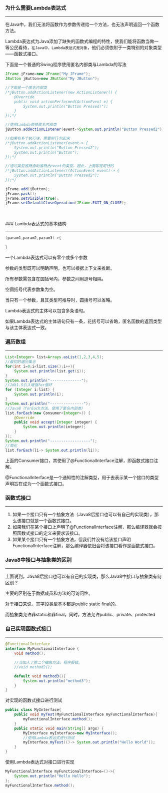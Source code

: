 ### 为什么需要Lambda表达式

---

在Java中，我们无法将函数作为参数传递给一个方法，也无法声明返回一个函数方法。

Lambda表达式为Java添加了缺失的函数式编程的特性，使我们能将函数当做一等公民看待，`在Java中，Lambda表达式是对象`，他们必须依附于一类特别的对象类型——函数式接口。

下面是一个普通的Swing程序使用匿名内部类与Lambda的写法

```java
JFrame jFrame=new JFrame("My JFrame");
JButton jButton=new JButton("My JButton");

//下面是一个匿名内部类
/*jButton.addActionListener(new ActionListener() {
    @Override
    public void actionPerformed(ActionEvent e) {
        System.out.println("Button Pressed!");
    }
});*/

//使用Lambda替换匿名内部类
jButton.addActionListener(event->System.out.println("Button Pressed2"));

//如果有多个执行块，需要用{}包起来
/*jButton.addActionListener(event-> {
    System.out.println("Button Pressed2");
    System.out.println("Button");
});*/

//通过类型推断自动推断出event的类型，因此，上面写是可行的
/*jButton.addActionListener((ActionEvent event)-> {
    System.out.println("Button Pressed2");
});*/

jFrame.add(jButton);
jFrame.pack();
jFrame.setVisible(true);
jFrame.setDefaultCloseOperation(JFrame.EXIT_ON_CLOSE);
```

<br>
<br>
### Lambda表达式的基本结构

---

```java
(param1,param2,param3)->{
    
}
```

一个Lambda表达式可以有零个或多个参数

参数的类型既可以明确声明，也可以根据上下文来推断。

所有参数需包含在圆括号内，参数之间用逗号相隔。

空圆括号代表参数集为空。

当只有一个参数，且其类型可推导时，圆括号可以省略。

Lambda表达式的主体可以包含多条语句。

如果Lambda表达式的主体语句只有一条，花括号可以省略，匿名函数的返回类型与该主体表达式一致。

### 遍历数组

---

```java
List<Integer> list=Arrays.asList(1,2,3,4,5);
//最初的遍历集合
for(int i=0;i<list.size();i++){
    System.out.println(list.get(i));
}
System.out.println("--------------");
//Jdk1.5引入增强for循环
for (Integer i:list) {
    System.out.println(i);
}
System.out.println("---------------");
//Java8（forEach方法，使用了匿名内部类）
list.forEach(new Consumer<Integer>() {
    @Override
    public void accept(Integer integer) {
        System.out.println(integer);
    }
});
System.out.println("------------------");
//简化
list.forEach(li-> System.out.println(li));
```

上面的Consumer接口，其使用了@FunctionalInterface注解，即函数式接口注解。

@FunctionalInterface是一个通知性的注解类型，用于去表示某一个接口的类型声明旨在成为一个函数式接口。



### 函数式接口

---

1. 如果一个接口只有一个抽象方法（Java8后接口也可以有自己的实现类），那么该接口就是一个函数式接口。
2. 如果我们在某个接口上声明了@FunctionalInterface注解，那么编译器就会按照函数式接口的定义来要求该接口。
3. 如果某个接口只有一个抽象方法，但我们并没有给该接口声明FunctionalInterface注解，那么编译器依旧会将该接口看作是函数式接口。



### Java8中接口与抽象类的区别

---

上面说到，Java8后接口也可以有自己的实现类，那么Java8中接口与抽象类有何区别？

主要的区别在于数据成员和方法的可访问性。

对于接口来说，其字段类型基本都是public static final的。

而抽象类允许非static和非final，同时，方法允许public、private、protected



### 自己实现函数式接口

---

```java
@FunctionalInterface
interface MyFunctionalInterface {
    void method();

    //当加入了第二个抽象方法，程序报错。
    //void method2();

    default void method3(){
        System.out.println("method3");
    }
}
```

对实现的函数式接口进行测试

```java
public class MyInterface{
    public void myTest(MyFunctionalInterface myFunctionalInterface){
        myFunctionalInterface.method();
    }
    public static void main(String[] args) {
        MyInterface myInterface=new MyInterface();
        //使用Lambda表达式进行测试
        myInterface.myTest(()-> System.out.println("Hello World"));
    }
}
```

使用Lambda表达式对接口进行实现

```java
MyFunctionalInterface myFunctionalInterface=()->{
    System.out.println("Hello Hello");
};
myFunctionalInterface.method();
```

